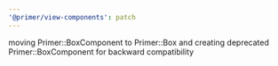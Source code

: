 ```yaml
---
'@primer/view-components': patch
---
```


moving Primer::BoxComponent to Primer::Box and creating deprecated Primer::BoxComponent for backward compatibility
